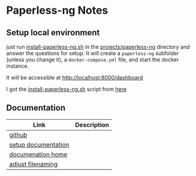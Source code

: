 # Paperless-ng Notes

## Setup local environment
just run [install-paperless-ng.sh](projects/paperless-ng/install-paperless-ng.sh) in the [projects/paperless-ng](projects/paperless-ng/) directory and answer the questions for setup. It will create a `paperless-ng` subfolder (unless you change it), a `docker-compose.yml` file, and start the docker instance.

It will be accessible at [http://localhost:8000/dashboard](http://localhost:8000/dashboard)

I got the [install-paperless-ng.sh](projects/paperless-ng/install-paperless-ng.sh) script from [here](https://github.com/jonaswinkler/paperless-ng/blob/master/install-paperless-ng.sh)

## Documentation

| Link | Description |
| --- | --- |
| [github](https://github.com/jonaswinkler/paperless-ng) | | 
| [setup documentation](https://paperless-ng.readthedocs.io/en/latest/setup.html#installation) | |
| [documenation home](https://paperless-ng.readthedocs.io/) | |
| [adjust filenaming](https://paperless-ng.readthedocs.io/en/latest/advanced_usage.html#advanced-file-name-handling) | |